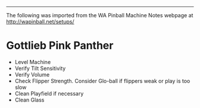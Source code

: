 ***
The following was imported from the WA Pinball Machine Notes webpage at http://wapinball.net/setups/
# Gottlieb Pink Panther
-   Level Machine
-   Verify Tilt Sensitivity
-   Verify Volume
-   Check Flipper Strength. Consider Glo-ball if flippers weak or play is too slow
-   Clean Playfield if necessary
-   Clean Glass

